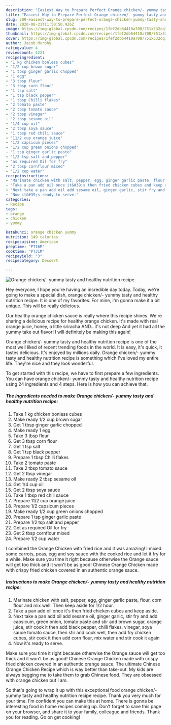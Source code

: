 ```yaml
---
description: "Easiest Way to Prepare Perfect Orange chicken/- yummy tasty and healthy nutrition recipe"
title: "Easiest Way to Prepare Perfect Orange chicken/- yummy tasty and healthy nutrition recipe"
slug: 209-easiest-way-to-prepare-perfect-orange-chicken-yummy-tasty-and-healthy-nutrition-recipe
date: 2020-08-21T11:50:50.926Z
image: https://img-global.cpcdn.com/recipes/1fef2db64410a708/751x532cq70/orange-chicken-yummy-tasty-and-healthy-nutrition-recipe-recipe-main-photo.jpg
thumbnail: https://img-global.cpcdn.com/recipes/1fef2db64410a708/751x532cq70/orange-chicken-yummy-tasty-and-healthy-nutrition-recipe-recipe-main-photo.jpg
cover: https://img-global.cpcdn.com/recipes/1fef2db64410a708/751x532cq70/orange-chicken-yummy-tasty-and-healthy-nutrition-recipe-recipe-main-photo.jpg
author: Jacob Murphy
ratingvalue: 4
reviewcount: 4221
recipeingredient:
- "1 kg chicken bonless cubes"
- "1/2 cup brown sugar"
- "1 tbsp ginger garlic chopped"
- "1 egg"
- "3 tbsp flour"
- "3 tbsp corn flour"
- "1 tsp salt"
- "1 tsp black pepper"
- "1 tbsp Chilli flakes"
- "2 tomato paste"
- "2 tbsp tomato sauce"
- "2 tbsp vinegar"
- "2 tbsp sesame oil"
- "1/4 cup oil"
- "2 tbsp soya sauce"
- "1 tbsp red chili sauce"
- "11/2 cup orange juice"
- "1/2 capsicum pieces"
- "1/2 cup green onions chopped"
- "1 tsp ginger garlic paste"
- "1/2 tsp salt and pepper"
- "as required Oil for fry"
- "2 tbsp cornflour mixed"
- "1/2 cup water"
recipeinstructions:
- "Marinate chicken with salt, pepper, egg, ginger garlic paste, flour, corn flour and mix well. Then keep aside for 1/2 hour."
- "Take a pan add oil once it&#39;s then fried chicken cubes and keep aside."
- "Next take a pan add oil add sesame oil, ginger garlic, stir fry and add capsicum, green onion, tomato paste and stir add brown sugar, orange juice, stir cook it then add black pepper, chilli flakes, vinegar, soya sauce tomato sauce, then stir and cook well, then add fry chicken cubes, stir cook it then add corn flour, mix water and stir cook it again"
- "Now it&#39;s ready to serve."
categories:
- Recipe
tags:
- orange
- chicken
- yummy

katakunci: orange chicken yummy 
nutrition: 149 calories
recipecuisine: American
preptime: "PT16M"
cooktime: "PT31M"
recipeyield: "3"
recipecategory: Dessert

---
```



![Orange chicken/- yummy tasty and healthy nutrition recipe](https://img-global.cpcdn.com/recipes/1fef2db64410a708/751x532cq70/orange-chicken-yummy-tasty-and-healthy-nutrition-recipe-recipe-main-photo.jpg)

Hey everyone, I hope you're having an incredible day today. Today, we're going to make a special dish, orange chicken/- yummy tasty and healthy nutrition recipe. It is one of my favorites. For mine, I'm gonna make it a bit unique. This will be really delicious.

Our healthy orange chicken sauce is really where this recipe shines. We&#39;re sharing a delicious recipe for healthy orange chicken. It&#39;s made with real orange juice, honey, a little sriracha AND…it&#39;s not deep And yet it had all the yummy take out flavor! I will definitely be making this again!

Orange chicken/- yummy tasty and healthy nutrition recipe is one of the most well liked of recent trending foods in the world. It is easy, it's quick, it tastes delicious. It's enjoyed by millions daily. Orange chicken/- yummy tasty and healthy nutrition recipe is something which I've loved my entire life. They're nice and they look wonderful.


To get started with this recipe, we have to first prepare a few ingredients. You can have orange chicken/- yummy tasty and healthy nutrition recipe using 24 ingredients and 4 steps. Here is how you can achieve that.

<!--inarticleads1-->

##### The ingredients needed to make Orange chicken/- yummy tasty and healthy nutrition recipe:

1. Take 1 kg chicken bonless cubes
1. Make ready 1/2 cup brown sugar
1. Get 1 tbsp ginger garlic chopped
1. Make ready 1 egg
1. Take 3 tbsp flour
1. Get 3 tbsp corn flour
1. Get 1 tsp salt
1. Get 1 tsp black pepper
1. Prepare 1 tbsp Chilli flakes
1. Take 2 tomato paste
1. Take 2 tbsp tomato sauce
1. Get 2 tbsp vinegar
1. Make ready 2 tbsp sesame oil
1. Get 1/4 cup oil
1. Get 2 tbsp soya sauce
1. Take 1 tbsp red chili sauce
1. Prepare 11/2 cup orange juice
1. Prepare 1/2 capsicum pieces
1. Make ready 1/2 cup green onions chopped
1. Prepare 1 tsp ginger garlic paste
1. Prepare 1/2 tsp salt and pepper
1. Get as required Oil for fry
1. Get 2 tbsp cornflour mixed
1. Prepare 1/2 cup water


I combined the Orange Chicken with fried rice and it was amazing! I mixed some carrots, peas, egg and soy sauce with the cooked rice and let it fry for a while. Make sure you time it right because otherwise the Orange sauce will get too thick and it won&#39;t be as good! Chinese Orange Chicken made with crispy fried chicken covered in an authentic orange sauce. 

<!--inarticleads2-->

##### Instructions to make Orange chicken/- yummy tasty and healthy nutrition recipe:

1. Marinate chicken with salt, pepper, egg, ginger garlic paste, flour, corn flour and mix well. Then keep aside for 1/2 hour.
1. Take a pan add oil once it&#39;s then fried chicken cubes and keep aside.
1. Next take a pan add oil add sesame oil, ginger garlic, stir fry and add capsicum, green onion, tomato paste and stir add brown sugar, orange juice, stir cook it then add black pepper, chilli flakes, vinegar, soya sauce tomato sauce, then stir and cook well, then add fry chicken cubes, stir cook it then add corn flour, mix water and stir cook it again
1. Now it&#39;s ready to serve.


Make sure you time it right because otherwise the Orange sauce will get too thick and it won&#39;t be as good! Chinese Orange Chicken made with crispy fried chicken covered in an authentic orange sauce. The ultimate Chinese Orange Chicken Recipe which is way better than take-out. My kids are always begging me to take them to grab Chinese food. They are obsessed with orange chicken but I am. 

So that's going to wrap it up with this exceptional food orange chicken/- yummy tasty and healthy nutrition recipe recipe. Thank you very much for your time. I'm confident you can make this at home. There is gonna be interesting food in home recipes coming up. Don't forget to save this page on your browser, and share it to your family, colleague and friends. Thank you for reading. Go on get cooking!
